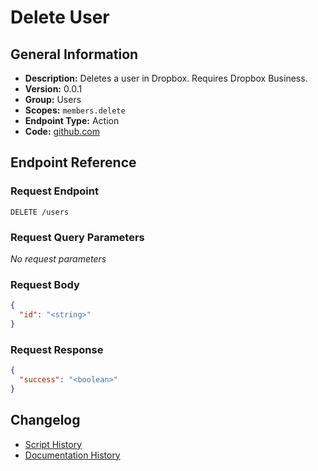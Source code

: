 <!-- BEGIN GENERATED CONTENT -->
# Delete User

## General Information

- **Description:** Deletes a user in Dropbox. Requires Dropbox Business.
- **Version:** 0.0.1
- **Group:** Users
- **Scopes:** `members.delete`
- **Endpoint Type:** Action
- **Code:** [github.com](https://github.com/NangoHQ/integration-templates/tree/main/integrations/dropbox/actions/delete-user.ts)


## Endpoint Reference

### Request Endpoint

`DELETE /users`

### Request Query Parameters

_No request parameters_

### Request Body

```json
{
  "id": "<string>"
}
```

### Request Response

```json
{
  "success": "<boolean>"
}
```

## Changelog

- [Script History](https://github.com/NangoHQ/integration-templates/commits/main/integrations/dropbox/actions/delete-user.ts)
- [Documentation History](https://github.com/NangoHQ/integration-templates/commits/main/integrations/dropbox/actions/delete-user.md)

<!-- END  GENERATED CONTENT -->

